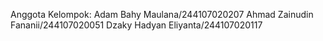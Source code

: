 Anggota Kelompok: 
Adam Bahy Maulana/244107020207
Ahmad Zainudin Fananii/244107020051
Dzaky Hadyan Eliyanta/244107020117
